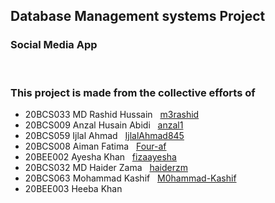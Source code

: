 ## Database Management systems Project
### Social Media App

<br>

### This project is made from the collective efforts of 
- 20BCS033 MD Rashid Hussain &nbsp; [m3rashid](https://github.com/m3rashid/)
- 20BCS009 Anzal Husain Abidi &nbsp; [anzal1](https://github.com/anzal1/)
- 20BCS059 Ijlal Ahmad &nbsp; [IjlalAhmad845](https://github.com/IjlalAhmad845)
- 20BCS008 Aiman Fatima &nbsp; [Four-af](https://github.com/Four-af)
- 20BEE002 Ayesha Khan &nbsp; [fizaayesha](https://github.com/fizaayesha)
- 20BCS032 MD Haider Zama &nbsp; [haiderzm](https://github.com/haiderzm)
- 20BCS063 Mohammad Kashif &nbsp; [M0hammad-Kashif](https://github.com/M0hammad-Kashif)
- 20BEE003 Heeba Khan &nbsp; []()

